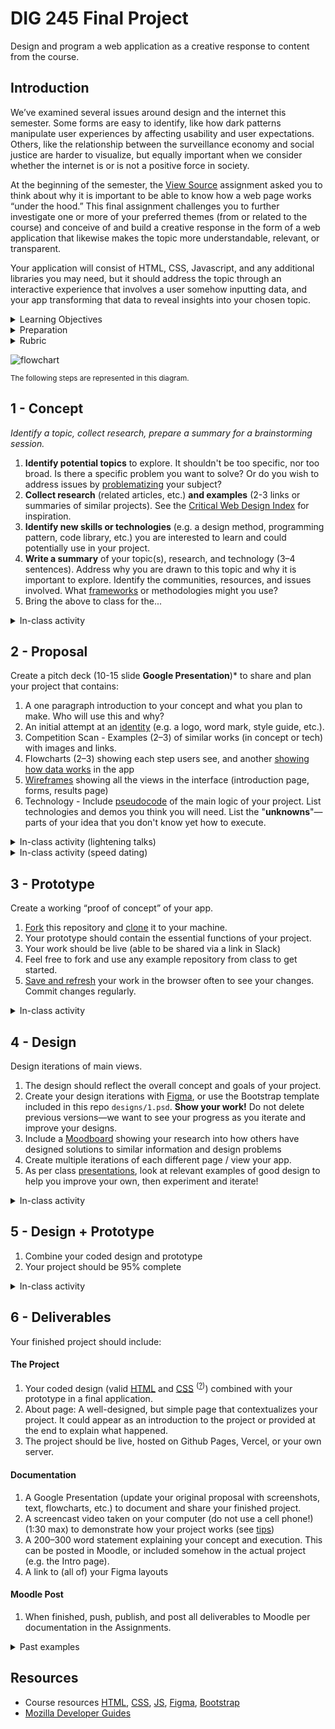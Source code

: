 
# DIG 245 Final Project

Design and program a web application as a creative response to content from the course.


## Introduction

We’ve examined several issues around design and the internet this semester. Some forms are easy to identify, like how dark patterns manipulate user experiences by affecting usability and user expectations. Others, like the relationship between the surveillance economy and social justice are harder to visualize, but equally important when we consider whether the internet is or is not a positive force in society.

At the beginning of the semester, the [View Source](https://github.com/omundy/dig245-view-source) assignment asked you to think about why it is important to be able to know how a web page works “under the hood.” This final assignment challenges you to further investigate one or more of your preferred themes (from or related to the course) and conceive of and build a creative response in the form of a web application that likewise makes the topic more understandable, relevant, or transparent.

Your application will consist of HTML, CSS, Javascript, and any additional libraries you may need, but it should address the topic through an interactive experience that involves a user somehow inputting data, and your app transforming that data to reveal insights into your chosen topic.



<details>
<summary>Learning Objectives</summary>

Students who complete this assignment will be able to:

- Recall important social, political, and economic issues around design, the internet, and computing.
- Research, ideate, and plan a creative response to themes from the course content.
- Use design processes (grids, typography, design principles, and iteration) to create a custom responsive web application design.
- Use HTML, CSS, JS, and any additional frameworks or libraries to create a custom web application.

</details>

<details>
<summary>Preparation</summary>

Complete the following to prepare for this assignment. See [Resources](#resources) for additional information as needed.

- Codecademy JS references [jquery introduction](https://github.com/omundy/learn-javascript/blob/main/reference-sheets/jquery-01-introduction.pdf), [effects](https://github.com/omundy/learn-javascript/blob/main/reference-sheets/jquery-02-effects.pdf), [jquery events](https://github.com/omundy/learn-javascript/blob/main/reference-sheets/jquery-03-events.pdf), [style methods](https://github.com/omundy/learn-javascript/blob/main/reference-sheets/jquery-04-style-methods.pdf), [dom traversing](https://github.com/omundy/learn-javascript/blob/main/reference-sheets/jquery-05-dom-traversing.pdf)
- [Codecademy: JS 7-1 Higher-Order Functions](https://www.codecademy.com/learn/introduction-to-javascript) (1-4)
- [Codecademy: JS 7-2 Iterators](https://www.codecademy.com/learn/introduction-to-javascript) (1-9)
- [Codecademy: JS 8-1 Objects](https://www.codecademy.com/learn/introduction-to-javascript) (1-10)

</details>

<details>
<summary>Rubric</summary>

The final grade incorporates preparation scores with the final score ([rubric](https://docs.google.com/document/d/1gqAB_AHkMC6uKr_1uP9JzPwWclABw1RAB7KwEgAQSds/edit)).

```js
let milestones = ((concept + proposal + prototype + design) / 4) * 0.2;
let grade = milestones + (deliverables * 0.8);
```

</details>



<!--
[project development template](https://github.com/omundy/project-development-template)
-->

![flowchart](assets/img/5.2-design-prototype-separation.png)

<small>The following steps are represented in this diagram.</small>






## 1 - Concept

*Identify a topic, collect research, prepare a summary for a brainstorming session.*

1. **Identify potential topics** to explore. It shouldn't be too specific, nor too broad. Is there a specific problem you want to solve? Or do you wish to address issues by [problematizing](https://en.wikipedia.org/wiki/Problematization) your subject?
1. **Collect research** (related articles, etc.) **and examples** (2-3 links or summaries of similar projects). See the [Critical Web Design Index](http://omundy.github.io/critical-web-design-index/) for inspiration.
1. **Identify new skills or technologies** (e.g. a design method, programming pattern, code library, etc.) you are interested to learn and could potentially use in your project.
1. **Write a summary** of your topic(s), research, and technology (3–4 sentences). Address why you are drawn to this topic and why it is important to explore. Identify the communities, resources, and issues involved. What [frameworks](https://docs.google.com/presentation/d/1OWc_e1pquvwKi4qxJShsZ1Rqia1dbDBcwpxYwdOic7o/edit#slide=id.g165f853ab3b_0_0) or methodologies might you use?
1. Bring the above to class for the...

<details>
<summary>In-class activity</summary>

In groups, brainstorm on your topic(s) use the <a href="https://omundy.github.io/project-development-template/materials/brainstorming-disney-method/index.html" target="_blank">Disney Creative Strategy</a>, which asks your group to assume different "hats" in order to ideate on concepts, solutions, and risks.

1. Everyone: post your subject or concept in Slack
1. As Dreamers, add new ideas for projects based on the subject to the posts in your group
    - How might you create something that helps others discuss, think about, or help to solve the issue?
    - The more ideas the better. Brainstorming aims to produce quantity, from which we select quality ideas.
    - No criticism. Our goal is to generate a pool of ideas. All ideas are welcome.
1. As Realists, after all have posted, talk about each in a group
    - Think more practically, about how you would put the ideas into practice.
1. After the session, explore the ideas and notes as a critic, to figure out what you can build in the given time

</details>







## 2 - Proposal

Create a pitch deck (10-15 slide **Google Presentation**)* to share and plan your project that contains:

1. A one paragraph introduction to your concept and what you plan to make. Who will use this and why?
1. An initial attempt at an [identity](https://docs.google.com/presentation/d/1exnY8fjVsOc3bKZFESJIM2s4JKxhqg_oASPDPokSfrE/edit?usp=sharing) (e.g. a logo, word mark, style guide, etc.).
1. Competition Scan - Examples (2–3) of similar works (in concept or tech) with images and links.
1. Flowcharts (2–3) showing each step users see, and another [showing how data works](https://www.google.com/search?q=a+flowchart+that+tracks+data+through+the+app&safe=off&tbm=isch) in the app
1. [Wireframes](https://www.dreamhost.com/blog/how-to-wireframe-website/) showing all the views in the interface (introduction page, forms, results page)
1. Technology - Include [pseudocode](https://en.wikipedia.org/wiki/Pseudocode) of the main logic of your project. List technologies and demos you think you will need. List the "**unknowns**"—parts of your idea that you don't know yet how to execute.





<details>
<summary>In-class activity (lightening talks)</summary>

##### <a href="https://en.wikipedia.org/wiki/Lightning_talk">Lightning talks</a> of your pitches
1. Share a link to your proposal in Slack.
1. Present slides on Zoom. 3 minutes max.
1. 1 minute max for questions / comments. Add others in Slack thread.

</details>

<details>
<summary>In-class activity (speed dating)</summary>

##### Speed Dating

1. Find a partner.
1. Share your proposal, progress, and unknowns. (3 min)
1. Your partner should ask questions and make comments while you make notes. (1 min)
1. Switch roles and repeat the above.
1. Switch partners and repeat.

</details>






## 3 - Prototype

Create a working “proof of concept” of your app.

1. [Fork](https://docs.github.com/en/get-started/quickstart/fork-a-repo#forking-a-repository) this repository and [clone](https://docs.github.com/en/get-started/quickstart/fork-a-repo#cloning-your-forked-repository) it to your machine.
1. Your prototype should contain the essential functions of your project.
1. Your work should be live (able to be shared via a link in Slack)
1. Feel free to fork and use any example repository from class to get started.
1. [Save and refresh](https://github.com/omundy/learn-computing/blob/main/topics-keyboard-shortcuts.md#web-development-edit-save-refresh-loop) your work in the browser often to see your changes. Commit changes regularly.

<details>
<summary>In-class activity</summary>

In groups, share your prototypes to get feedback:

- Be ready to explain the current status of your work.
- Bring specific questions or unknowns (concept, design, tech) you would like to discuss with your group.

</details>





## 4 - Design

Design iterations of main views.

1. The design should reflect the overall concept and goals of your project.
1. Create your design iterations with [Figma](https://figma.com), or use the Bootstrap template included in this repo `designs/1.psd`. **Show your work!** Do not delete previous versions—we want to see your progress as you iterate and improve your designs.
1. Include a [Moodboard](https://www.google.com/search?q=web+design+moodboard) showing your research into how others have designed solutions to similar information and design problems
1. Create multiple iterations of each different page / view your app.
1. As per class [presentations](https://docs.google.com/presentation/d/1BiIHVEQjmIb2k2vB6N3x1g_S3KSLyZq2YCniq1ONjg8/edit?usp=sharing), look at relevant examples of good design to help you improve your own, then experiment and iterate!


<details>
<summary>In-class activity</summary>

Share your iterations to get feedback before coding the final design.

- Bring to class: What are three questions you would like to ask each user of your potential design?
- In-class: [Design Critique: Imaginary Audience](https://docs.google.com/presentation/d/1BiIHVEQjmIb2k2vB6N3x1g_S3KSLyZq2YCniq1ONjg8/edit#slide=id.gf16dac508b_0_0)

</details>





## 5 - Design + Prototype


1. Combine your coded design and prototype
1. Your project should be 95% complete

<!--
Examples:

[Probability football](https://docs.google.com/presentation/d/1QO5ZFlc8GQilGughUaI57RlhQKc8TWECiqR7wkwjTwQ/edit#slide=id.p)

-->

<details>
<summary>In-class activity</summary>

1. Make sure your project is live and ready to share. Post a link to it and Figma in Slack.
1. Share your project in a small group (watch other use it, get specific feedback)
1. Then, we'll go around the room and those who wish can share with the whole class in a <a href="https://en.wikipedia.org/wiki/Lightning_talk">lightning talks</a> (3 min.) format.

</details>






## 6 - Deliverables

Your finished project should include:

#### The Project

1. Your coded design (valid [HTML](https://validator.w3.org/) and [CSS](https://jigsaw.w3.org/css-validator/) <sup>([?](https://github.com/omundy/dig245-critical-web-design/blob/main/topics/html-css/css.md#css-validation))</sup>) combined with your prototype in a final application.
1. About page: A well-designed, but simple page that contextualizes your project. It could appear as an introduction to the project or provided at the end to explain what happened.
1. The project should be live, hosted on Github Pages, Vercel, or your own server.


#### Documentation

1. A Google Presentation (update your original proposal with screenshots, text, flowcharts, etc.) to document and share your finished project.
1. A screencast video taken on your computer (do not use a cell phone!) (1:30 max) to demonstrate how your project works (see [tips](https://omundy.github.io/learn-computing/slides/documentation.html))
1. A 200–300 word statement explaining your concept and execution. This can be posted in Moodle, or included somehow in the actual project (e.g. the Intro page).
1. A link to (all of) your Figma layouts


#### Moodle Post

1. When finished, push, publish, and post all deliverables to Moodle per documentation in the Assignments.






<details>
<summary>Past examples</summary>

- 2023
    - David and Tyler [Fortune Generator](https://davidmhilton.github.io/dig245-final)
    - Yumna and Jeremy [Fly on the Wall](https://yuahmed.github.io/fly-on-the-wall/)
    - Meredith [WanderWiser](https://merhaines.github.io/dig245-final/)
    - Richard [crackgrevocab.co](https://www.crackgrevocab.co/)
    - Will [ShareSpace](https://wcox2.github.io/dig245-final/)
    - Patrick [tswiftly.com](http://tswiftly.com/)
    - David Y. [Graphify](https://graphify.glitch.me/) (alt url: https://graph-if-y.netlify.app/ )
- 2022
    - Lillian [Social Mediator](https://limilano.github.io/dig245-final/)
    - Kate [More Than a Number](https://katehynes.github.io/dig245-final/) ([video](https://www.youtube.com/watch?v=DVVDX7hq6ew&list=PLhpnnpt3tw-RiiFG9p_OJgjAfH-6kyAIK&index=3))
    - Zoe [Diagnostic Survey Simulator](https://zoearen.github.io/dig245-final/) ([video](https://www.youtube.com/watch?v=57j6hTeJRvA&list=PLhpnnpt3tw-RiiFG9p_OJgjAfH-6kyAIK&index=5))
    - Bryce [Match Match Match](https://www.youtube.com/watch?v=bGqOcxWUBb4&list=PLhpnnpt3tw-RiiFG9p_OJgjAfH-6kyAIK&index=4)†
    - Ethan [Demystify](https://etgeorge.github.io/dig245-final)
    - Francisco [Art? or Not!](https://francduartemar.github.io/dig245-final)
    - Gaby [Color Generator](https://gasanclimenti.github.io/dig245-final) ([video](https://www.youtube.com/watch?v=2-phHrgeIig&list=PLhpnnpt3tw-RiiFG9p_OJgjAfH-6kyAIK))
    - Sky [Tennis (Aaronson Oracle)](https://skyyylaw.github.io/dig245-final/)
    - Pauline [Malicious Email Reporter](https://cha1hee.github.io/dig245-final/)
    - Drew [Hound](https://github.com/drew-beamer/dig245-final)†
    - Douglas [NotWatch](https://douglasdeutsch.github.io/dig245-final/)
- 2021
    - Annelise [Epilogues](https://anclaire.github.io/dig245-final/home.html)
    - Caroline [Dream-Bot](https://casigl.github.io/dig245-final/)† ([video](https://www.youtube.com/watch?v=RGzRBdYQbGo&list=PLhpnnpt3tw-RiiFG9p_OJgjAfH-6kyAIK&index=6)) 
    - Henry [Davidson College Scavenger Hunt](https://hehowell.github.io/Davidson-College-Scavenger-Hunt)
- 2020
    - Stine [The Scroll Calculator](https://github.com/stinilso/final-project)
- 2015 
    - Holly and Thy [Vena Cava](https://www.youtube.com/watch?v=cVvKgnIUAPQ&list=PLhpnnpt3tw-RiiFG9p_OJgjAfH-6kyAIK&index=13)†    
- 2012
    - Micky [The Web on Drugs](https://www.youtube.com/watch?v=QlJSAPCggo8&list=PLhpnnpt3tw-RiiFG9p_OJgjAfH-6kyAIK&index=15) browser extension    
- 2011
    - Dana [Giftorama](https://www.youtube.com/watch?v=10vWAl1tqDw&list=PLhpnnpt3tw-RiiFG9p_OJgjAfH-6kyAIK&index=15)†    



†not currently live


</details>







## Resources

- Course resources [HTML](https://github.com/omundy/dig245-critical-web-design/blob/main/topics/html-css/html.md), [CSS](https://github.com/omundy/dig245-critical-web-design/blob/main/topics/html-css/css.md), [JS](https://github.com/omundy/dig245-critical-web-design/blob/main/topics/javascript/javascript.md), [Figma](https://github.com/omundy/dig245-critical-web-design#figma), [Bootstrap](https://github.com/omundy/dig245-critical-web-design#bootstrap)
- [Mozilla Developer Guides](https://developer.mozilla.org/en-US/docs/Web/Guide)
